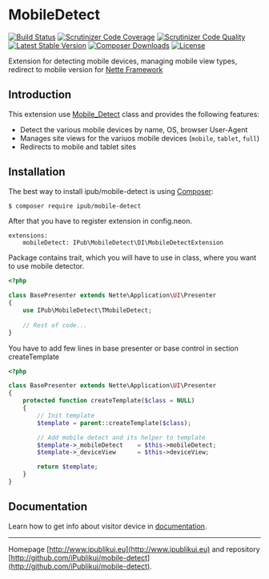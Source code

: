 # MobileDetect

[![Build Status](https://img.shields.io/travis/iPublikuj/mobile-detect.svg?style=flat-square)](https://travis-ci.org/iPublikuj/mobile-detect)
[![Scrutinizer Code Coverage](https://img.shields.io/scrutinizer/coverage/g/iPublikuj/mobile-detect.svg?style=flat-square)](https://scrutinizer-ci.com/g/iPublikuj/mobile-detect/?branch=master)
[![Scrutinizer Code Quality](https://img.shields.io/scrutinizer/g/iPublikuj/mobile-detect.svg?style=flat-square)](https://scrutinizer-ci.com/g/iPublikuj/mobile-detect/?branch=master)
[![Latest Stable Version](https://img.shields.io/packagist/v/ipub/mobile-detect.svg?style=flat-square)](https://packagist.org/packages/ipub/mobile-detect)
[![Composer Downloads](https://img.shields.io/packagist/dt/ipub/mobile-detect.svg?style=flat-square)](https://packagist.org/packages/ipub/mobile-detect)
[![License](https://img.shields.io/packagist/l/ipub/mobile-detect.svg?style=flat-square)](https://packagist.org/packages/ipub/mobile-detect)

Extension for detecting mobile devices, managing mobile view types, redirect to mobile version for [Nette Framework](http://nette.org/)

## Introduction

This extension use [Mobile_Detect](https://github.com/serbanghita/Mobile-Detect) class and provides the following features:

* Detect the various mobile devices by name, OS, browser User-Agent
* Manages site views for the variuos mobile devices (`mobile`, `tablet`, `full`)
* Redirects to mobile and tablet sites

## Installation

The best way to install ipub/mobile-detect is using  [Composer](http://getcomposer.org/):

```sh
$ composer require ipub/mobile-detect
```

After that you have to register extension in config.neon.

```neon
extensions:
	mobileDetect: IPub\MobileDetect\DI\MobileDetectExtension
```

Package contains trait, which you will have to use in class, where you want to use mobile detector.

```php
<?php

class BasePresenter extends Nette\Application\UI\Presenter
{
    use IPub\MobileDetect\TMobileDetect;
    
    // Rest of code...
}
```

You have to add few lines in base presenter or base control in section createTemplate

```php
<?php

class BasePresenter extends Nette\Application\UI\Presenter
{
	protected function createTemplate($class = NULL)
	{
		// Init template
		$template = parent::createTemplate($class);

		// Add mobile detect and its helper to template
		$template->_mobileDetect	= $this->mobileDetect;
		$template->_deviceView		= $this->deviceView;

		return $template;
	}
}
```

## Documentation

Learn how to get info about visitor device in [documentation](https://github.com/iPublikuj/mobile-detect/blob/master/docs/en/index.md).

***
Homepage [http://www.ipublikuj.eu](http://www.ipublikuj.eu) and repository [http://github.com/iPublikuj/mobile-detect](http://github.com/iPublikuj/mobile-detect).

